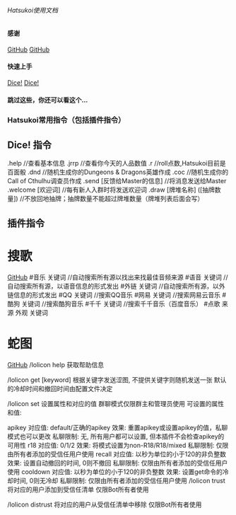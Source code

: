 ###### Hatsukoi使用文档
#### 感谢
[GitHub](https://github.com/mamoe/mirai "Mirai")
[GitHub](https://github.com/Dice-Developer-Team/Dice "Dice!")
#### 快速上手
[Dice!](https://forum.kokona.tech/ "Dice!官方论坛")
[Dice!](https://v2docs.kokona.tech/zh/latest/ "Dice!官方文档")
#### 跳过这些，你还可以看这个...
### Hatsukoi常用指令（包括插件指令）
## Dice! 指令 
.help    //查看基本信息
.jrrp    //查看你今天的人品数值
.r       //roll点数,Hatsukoi目前是百面骰
.dnd     //随机生成你的Dungeons & Dragons英雄作成
.coc     //随机生成你的Call of Cthulhu调查员作成
.send [反馈给Master的信息] //将消息发送给Master
.welcome [欢迎词] //每有新人入群时将发送欢迎词
.draw [牌堆名称] ([抽牌数量]) //不放回地抽牌；抽牌数量不能超过牌堆数量（牌堆列表后面会写）
## 插件指令
# 搜歌
[GitHub](https://github.com/khjxiaogu/MiraiSongPlugin "用mirai机器人搜索音乐并以卡片的形式分享")
#音乐 关键词  //自动搜索所有源以找出来找最佳音频来源
#语音 关键词  //自动搜索所有源，以语音信息的形式发出
#外链 关键词  //自动搜索所有源，以外链信息的形式发出
#QQ 关键词    //搜索QQ音乐
#网易 关键词  //搜索网易云音乐
#酷狗 关键词  //搜索酷狗音乐
#千千 关键词  //搜索千千音乐（百度音乐）
#点歌 来源 外观 关键词

# 蛇图
[GitHub](https://github.com/Samarium150/mirai-console-lolicon "基于mirai-console的涩图机器人")
/lolicon help
获取帮助信息

/lolicon get [keyword]
根据关键字发送涩图, 不提供关键字则随机发送一张
默认的冷却时间和撤回时间由配置文件决定

/lolicon set <property> <value>
设置属性和对应的值
群聊模式仅限群主和管理员使用
可设置的属性和值:

apikey
对应值: default/正确的apikey
效果: 重置apikey或设置apikey的值，私聊模式也可以更改
私聊限制: 无, 所有用户都可以设置, 但本插件不会检查apikey的可用性
r18
对应值: 0/1/2
效果: 将模式设置为non-R18/R18/mixed
私聊限制: 仅限由所有者添加的受信任用户使用
recall
对应值: 以秒为单位的小于120的非负整数
效果: 设置自动撤回的时间, 0则不撤回
私聊限制: 仅限由所有者添加的受信任用户使用
cooldown
对应值: 以秒为单位的小于120的非负整数
效果: 设置get命令的冷却时间, 0则无冷却
私聊限制: 仅限由所有者添加的受信任用户使用
/lolicon trust <id>
将对应的用户添加到受信任清单
仅限Bot所有者使用

/lolicon distrust <id>
将对应的用户从受信任清单中移除
仅限Bot所有者使用
